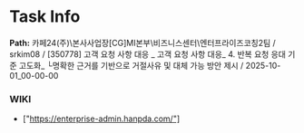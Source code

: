 # Task Info

**Path:** 카페24(주)\본사사업장\[CG]MI본부\비즈니스센터\엔터프라이즈코칭2팀 / srkim08 / [350778] 고객 요청 사항 대응 _ 고객 요청 사항 대응_ 4. 반복 요청 응대 기준 고도화_ └명확한 근거를 기반으로 거절사유 및 대체 가능 방안 제시 / 2025-10-01_00-00-00

### WIKI
- ["https://enterprise-admin.hanpda.com/"]

